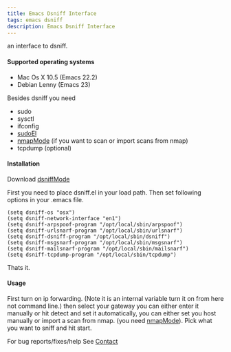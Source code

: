 ```yaml
---
title: Emacs Dsniff Interface
tags: emacs dsniff
description: Emacs Dsniff Interface
---
```


an interface to dsniff.
 
#### Supported operating systems

 - Mac Os X 10.5 (Emacs 22.2)
 - Debian Lenny (Emacs 23)

Besides dsniff you need

 - sudo
 - sysctl
 - ifconfig
 - [sudoEl](/sudoEl.markdown)
 - [nmapMode](/nmapMode.markdown) (if you want to scan or import scans from nmap)
 - tcpdump (optional)

#### Installation

Download [dsniffMode](http://github.com/nakkaya/emacs/blob/master/int/dsniff.el)

First you need to place dsniff.el in your load path. Then set following
options in your .emacs file.


    (setq dsniff-os "osx")
    (setq dsniff-network-interface "en1")
    (setq dsniff-arpspoof-program "/opt/local/sbin/arpspoof")
    (setq dsniff-urlsnarf-program "/opt/local/sbin/urlsnarf")
    (setq dsniff-dsniff-program "/opt/local/sbin/dsniff")
    (setq dsniff-msgsnarf-program "/opt/local/sbin/msgsnarf")
    (setq dsniff-mailsnarf-program "/opt/local/sbin/mailsnarf")
    (setq dsniff-tcpdump-program "/opt/local/sbin/tcpdump")

Thats it.

#### Usage

First turn on ip forwarding. (Note it is an internal variable turn it
on from here not command line.) then select your gateway you can either
enter it manually or hit detect and set it automatically, you can either
set you host manually or import a scan from nmap.
(you need [nmapMode](/nmapMode.markdown)). 
Pick what you want to sniff and hit start.


For bug reports/fixes/help See [Contact](/contact.markdown)
